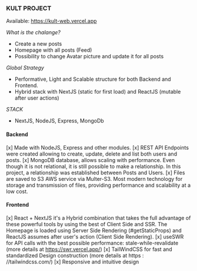 ### KULT PROJECT

Available: https://kult-web.vercel.app

*What is the chalange?*
- Create a new posts
- Homepage with all posts (Feed)
- Possibility to change Avatar picture and update it for all posts

*Global Strategy*
- Performative, Light and Scalable structure for both Backend and Frontend.
- Hybrid stack with NextJS (static for first load) and ReactJS (mutable after user actions)

*STACK*
- NextJS, NodeJS, Express, MongoDb

#### Backend
[x] Made with NodeJS, Express and other modules.
[x] REST API Endpoints were created allowing to create, update, delete and list both users and posts.
[x] MongoDB database, allows scaling with performance. Even though it is not relational, it is still possible to make a relationship. In this project, a relationship was established between Posts and Users.
[x] Files are saved to S3 AWS service via Multer-S3. Most modern technology for storage and transmission of files, providing performance and scalability at a low cost.

#### Frontend
[x] React + NextJS it's a Hybrid combination that takes the full advantage of these powerful tools by using the best of Client Side and SSR. The Homepage is loaded using Server Side Rendering (#getStaticProps) and ReactJS assumes after user's action (Client Side Rendering).
[x] useSWR for API calls with the best possible performance: stale-while-revalidate (more details at https://swr.vercel.app/)
[x] TailWindCSS for fast and standardized Design construction (more details at https : //tailwindcss.com/)
[x] Responsive and intuitive design




